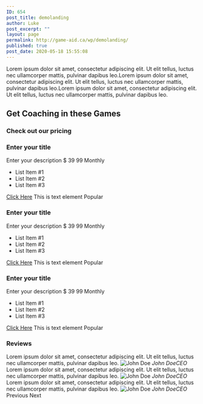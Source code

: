 ```yaml
---
ID: 654
post_title: demolanding
author: Luke
post_excerpt: ""
layout: page
permalink: http://game-aid.ca/wp/demolanding/
published: true
post_date: 2020-05-18 15:55:08
---
```

<p>Lorem ipsum dolor sit amet, consectetur adipiscing elit. Ut elit tellus, luctus nec ullamcorper mattis, pulvinar dapibus leo.Lorem ipsum dolor sit amet, consectetur adipiscing elit. Ut elit tellus, luctus nec ullamcorper mattis, pulvinar dapibus leo.Lorem ipsum dolor sit amet, consectetur adipiscing elit. Ut elit tellus, luctus nec ullamcorper mattis, pulvinar dapibus leo.</p>		
			<h2>Get Coaching in these Games</h2>		
							<a href="http://game-aid.ca/wp/wp-content/uploads/2020/05/71CLPKLsjiL._SY445_.jpg" data-elementor-open-lightbox="yes" data-elementor-lightbox-slideshow="all-26f3f8a" data-elementor-lightbox-title="Apex">
														</a>
							<a href="http://game-aid.ca/wp/wp-content/uploads/2020/05/counter_strike_535051t.jpg" data-elementor-open-lightbox="yes" data-elementor-lightbox-slideshow="all-26f3f8a" data-elementor-lightbox-title="Counter Strike">
														</a>
							<a href="http://game-aid.ca/wp/wp-content/uploads/2020/05/3540499-screen-shot-2019-05-30-at-2.03.42-pm.png" data-elementor-open-lightbox="yes" data-elementor-lightbox-slideshow="all-26f3f8a" data-elementor-lightbox-title="3540499-screen shot 2019-05-30 at 2.03.42 pm">
														</a>
							<a href="http://game-aid.ca/wp/wp-content/uploads/2020/04/WarcraftIII.jpg" data-elementor-open-lightbox="yes" data-elementor-lightbox-slideshow="all-26f3f8a" data-elementor-lightbox-title="WarcraftIII">
														</a>
							<a href="http://game-aid.ca/wp/wp-content/uploads/2020/04/Age_of_Empires_II_-_The_Age_of_Kings_Coverart.png" data-elementor-open-lightbox="yes" data-elementor-lightbox-slideshow="all-26f3f8a" data-elementor-lightbox-title="Age_of_Empires_II_-_The_Age_of_Kings_Coverart">
														</a>
							<a href="http://game-aid.ca/wp/wp-content/uploads/2020/04/220px-Gw2-boxfront.png" data-elementor-open-lightbox="yes" data-elementor-lightbox-slideshow="all-26f3f8a" data-elementor-lightbox-title="220px-Gw2-boxfront">
														</a>
							<a href="http://game-aid.ca/wp/wp-content/uploads/2020/04/51etXV5S8rL._AC_SY445_.jpg" data-elementor-open-lightbox="yes" data-elementor-lightbox-slideshow="all-26f3f8a" data-elementor-lightbox-title="Starwars">
														</a>
							<a href="http://game-aid.ca/wp/wp-content/uploads/2020/04/smashbro.jpg" data-elementor-open-lightbox="yes" data-elementor-lightbox-slideshow="all-26f3f8a" data-elementor-lightbox-title="smashbro">
														</a>
							<a href="http://game-aid.ca/wp/wp-content/uploads/2020/04/league-of-legends-1.jpg" data-elementor-open-lightbox="yes" data-elementor-lightbox-slideshow="all-26f3f8a" data-elementor-lightbox-title="league-of-legends">
														</a>
							<a href="http://game-aid.ca/wp/wp-content/uploads/2020/04/220px-WoW_Box_Art1.jpg" data-elementor-open-lightbox="yes" data-elementor-lightbox-slideshow="all-26f3f8a" data-elementor-lightbox-title="Warcraft">
														</a>
							<a href="http://game-aid.ca/wp/wp-content/uploads/2020/04/DoomEternal_Cover.png" data-elementor-open-lightbox="yes" data-elementor-lightbox-slideshow="all-26f3f8a" data-elementor-lightbox-title="Doom Eternal">
														</a>
							<a href="http://game-aid.ca/wp/wp-content/uploads/2020/04/valorant.jpg" data-elementor-open-lightbox="yes" data-elementor-lightbox-slideshow="all-26f3f8a" data-elementor-lightbox-title="valorant">
														</a>
							<a href="http://game-aid.ca/wp/wp-content/uploads/2020/04/fortnight.jpg" data-elementor-open-lightbox="yes" data-elementor-lightbox-slideshow="all-26f3f8a" data-elementor-lightbox-title="fortnight">
														</a>
							<a href="http://game-aid.ca/wp/wp-content/uploads/2020/05/220px-Final_Fantasy_XIV_A_Realm_Reborn_box_cover.jpg" data-elementor-open-lightbox="yes" data-elementor-lightbox-slideshow="all-26f3f8a" data-elementor-lightbox-title="Final Fantasy XIV A Realm Reborn">
														</a>
							<a href="http://game-aid.ca/wp/wp-content/uploads/2020/04/300px-Heroes_of_Newerth_cover.jpg" data-elementor-open-lightbox="yes" data-elementor-lightbox-slideshow="all-26f3f8a" data-elementor-lightbox-title="300px-Heroes_of_Newerth_cover">
														</a>
							<a href="http://game-aid.ca/wp/wp-content/uploads/2020/04/36547317606_9b3b2de3df_b.jpg" data-elementor-open-lightbox="yes" data-elementor-lightbox-slideshow="all-26f3f8a" data-elementor-lightbox-title="36547317606_9b3b2de3df_b">
														</a>
							<a href="http://game-aid.ca/wp/wp-content/uploads/2020/04/Dota-2-e1588104675106.jpg" data-elementor-open-lightbox="yes" data-elementor-lightbox-slideshow="all-26f3f8a" data-elementor-lightbox-title="Dota 2">
														</a>
			<h3>Check out our pricing</h3>		
											<h3>Enter your title</h3>
											Enter your description
								&#36;									39
						99
									Monthly							
							<ul>
											<li>
										List Item #1									
						</li>
											<li>
										List Item #2									
						</li>
											<li>
										List Item #3									
						</li>
									</ul>
											<a href="#">Click Here</a>
											This is text element
				Popular
											<h3>Enter your title</h3>
											Enter your description
								&#36;									39
						99
									Monthly							
							<ul>
											<li>
										List Item #1									
						</li>
											<li>
										List Item #2									
						</li>
											<li>
										List Item #3									
						</li>
									</ul>
											<a href="#">Click Here</a>
											This is text element
				Popular
											<h3>Enter your title</h3>
											Enter your description
								&#36;									39
						99
									Monthly							
							<ul>
											<li>
										List Item #1									
						</li>
											<li>
										List Item #2									
						</li>
											<li>
										List Item #3									
						</li>
									</ul>
											<a href="#">Click Here</a>
											This is text element
				Popular
			<h3>Reviews</h3>		
						Lorem ipsum dolor sit amet, consectetur adipiscing elit. Ut elit tellus, luctus nec ullamcorper mattis, pulvinar dapibus leo.					
						<img src="http://game-aid.ca/wp/wp-content/uploads/2020/04/525.png" alt="John Doe">
								<cite>John DoeCEO</cite>			
						Lorem ipsum dolor sit amet, consectetur adipiscing elit. Ut elit tellus, luctus nec ullamcorper mattis, pulvinar dapibus leo.					
						<img src="http://game-aid.ca/wp/wp-content/uploads/2020/04/cropped-cropped-attractive-beautiful-call-calling-communication-connection-1567791-pxhere-com-1.jpg" alt="John Doe">
								<cite>John DoeCEO</cite>			
						Lorem ipsum dolor sit amet, consectetur adipiscing elit. Ut elit tellus, luctus nec ullamcorper mattis, pulvinar dapibus leo.					
						<img src="http://game-aid.ca/wp/wp-content/uploads/2020/04/452.png" alt="John Doe">
								<cite>John DoeCEO</cite>			
							Previous
							Next